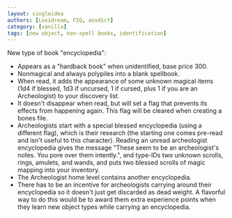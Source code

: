 ```yaml
---
layout: singleidea
authors: [Luxidream, FIQ, aosdict]
category: [vanilla]
tags: [new object, non-spell books, identification]
---
```

New type of book "encyclopedia":
* Appears as a "hardback book" when unidentified, base price 300.
* Nonmagical and always polypiles into a blank spellbook.
* When read, it adds the appearance of some unknown magical items (1d4 if blessed, 1d3 if uncursed, 1 if cursed, plus 1 if you are an Archeologist) to your discovery list.
* It doesn't disappear when read, but will set a flag that prevents its effects from happening again. This flag will be cleared when creating a bones file.
* Archeologists start with a special blessed encyclopedia (using a different flag), which is their research (the starting one comes pre-read and isn't useful to this character). Reading an unread archeologist encyclopedia gives the message "These seem to be an archeologist's notes. You pore over them intently.", and type-IDs two unknown scrolls, rings, amulets, and wands, and puts two blessed scrolls of magic mapping into your inventory.
* The Archeologist home level contains another encyclopedia.
* There has to be an incentive for archeologists carrying around their encyclopedia so it doesn't just get discarded as dead weight. A flavorful way to do this would be to award them extra experience points when they learn new object types while carrying an encyclopedia.

